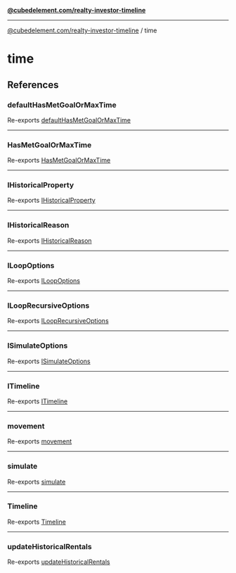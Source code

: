 [**@cubedelement.com/realty-investor-timeline**](../index.md)

---

[@cubedelement.com/realty-investor-timeline](../modules.md) / time

# time

## References

### defaultHasMetGoalOrMaxTime

Re-exports [defaultHasMetGoalOrMaxTime](default-has-met-goal-or-max-time/functions/defaultHasMetGoalOrMaxTime.md)

---

### HasMetGoalOrMaxTime

Re-exports [HasMetGoalOrMaxTime](has-met-goal-or-max-time/type-aliases/HasMetGoalOrMaxTime.md)

---

### IHistoricalProperty

Re-exports [IHistoricalProperty](i-historical-property/interfaces/IHistoricalProperty.md)

---

### IHistoricalReason

Re-exports [IHistoricalReason](i-historical-reason/interfaces/IHistoricalReason.md)

---

### ILoopOptions

Re-exports [ILoopOptions](i-loop-options/interfaces/ILoopOptions.md)

---

### ILoopRecursiveOptions

Re-exports [ILoopRecursiveOptions](i-loop-recursive-options/interfaces/ILoopRecursiveOptions.md)

---

### ISimulateOptions

Re-exports [ISimulateOptions](simulate/interfaces/ISimulateOptions.md)

---

### ITimeline

Re-exports [ITimeline](timeline/interfaces/ITimeline.md)

---

### movement

Re-exports [movement](movement/functions/movement.md)

---

### simulate

Re-exports [simulate](simulate/functions/simulate.md)

---

### Timeline

Re-exports [Timeline](timeline/classes/Timeline.md)

---

### updateHistoricalRentals

Re-exports [updateHistoricalRentals](update-historical-rentals/functions/updateHistoricalRentals.md)
